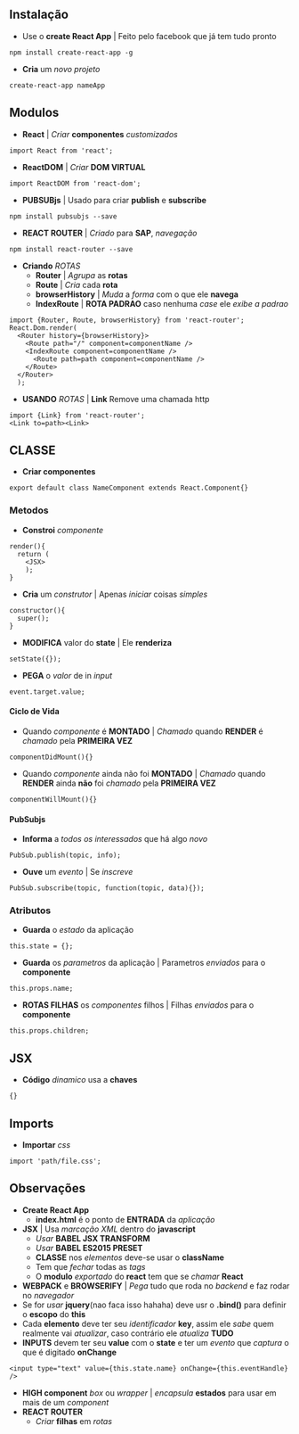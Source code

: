 ## Instalação
- Use o **create React App** | Feito pelo facebook que já tem tudo pronto
```
npm install create-react-app -g
```
- **Cria** um _novo projeto_
```
create-react-app nameApp
```

## Modulos
- **React** | _Criar_ **componentes** _customizados_
```
import React from 'react';
```
- **ReactDOM** | _Criar_ **DOM VIRTUAL**
```
import ReactDOM from 'react-dom';
```
- **PUBSUBjs** | Usado para criar **publish** e **subscribe**
```
npm install pubsubjs --save
```
- **REACT ROUTER** | _Criado_ para **SAP**, _navegação_
```
npm install react-router --save
```
  - **Criando** _ROTAS_
    - **Router** | _Agrupa_ as **rotas**
    - **Route** | _Cria_ cada **rota**
    - **browserHistory** | _Muda_ a _forma_ com o que ele **navega**
    - **IndexRoute** | **ROTA PADRAO** caso nenhuma _case_ ele _exibe a padrao_
```
import {Router, Route, browserHistory} from 'react-router';
React.Dom.render(
  <Router history={browserHistory}>
    <Route path="/" component=componentName />
    <IndexRoute component=componentName />
      <Route path=path component=componentName />
    </Route>
  </Router>
  );
```
  - **USANDO** _ROTAS_ | **Link** Remove uma chamada http
  ```
  import {Link} from 'react-router';
  <Link to=path><Link>
  ```


## CLASSE
- **Criar componentes**
```
export default class NameComponent extends React.Component{}
```

### Metodos
- **Constroi** _componente_
```
render(){
  return (
    <JSX>
    );
}
```
- **Cria** um _construtor_ | Apenas _iniciar_ coisas _simples_
```
constructor(){
  super();
}
```
- **MODIFICA** valor do **state** | Ele **renderiza**
```
setState({});
```
- **PEGA** o _valor_ de in _input_
```
event.target.value;
```

#### Ciclo de Vida
- Quando _componente_ é **MONTADO** | _Chamado_ quando **RENDER** é _chamado_ pela **PRIMEIRA VEZ**
```
componentDidMount(){}
```
- Quando _componente_ ainda não foi  **MONTADO** | _Chamado_ quando **RENDER** ainda **não** foi _chamado_ pela **PRIMEIRA VEZ**
```
componentWillMount(){}
```

#### PubSubjs
- **Informa** a _todos os interessados_ que há algo _novo_
```
PubSub.publish(topic, info);
```
- **Ouve** um _evento_ | Se _inscreve_
```
PubSub.subscribe(topic, function(topic, data){});
```

### Atributos
- **Guarda** o _estado_ da aplicação
```
this.state = {};
```
- **Guarda** os _parametros_ da aplicação | Parametros _enviados_ para o **componente**
```
this.props.name;
```
- **ROTAS FILHAS** os _componentes_ filhos | Filhas _enviados_ para o **componente**
```
this.props.children;
```


## JSX
- **Código** _dinamico_ usa a **chaves**
```
{}
```

## Imports
- **Importar** _css_
```
import 'path/file.css';
```

## Observações
- **Create React App**
  - **index.html** é o ponto de **ENTRADA** da _aplicação_
- **JSX** | Usa _marcação XML_ dentro do **javascript**
  - _Usar_ **BABEL JSX TRANSFORM**
  - _Usar_ **BABEL ES2015 PRESET**
  - **CLASSE** nos _elementos_ deve-se usar o **className**
  - Tem que _fechar_ todas as _tags_
  - O **modulo** _exportado_ do **react** tem que se _chamar_ **React**
- **WEBPACK** e **BROWSERIFY** | _Pega_ tudo que roda no _backend_ e faz rodar no _navegador_
- Se for _usar_ **jquery**(nao faca isso hahaha) deve usr o **.bind()** para definir o **escopo** do **this**
- Cada **elemento** deve ter seu _identificador_ **key**, assim ele _sabe_ quem realmente vai _atualizar_, caso contrário ele _atualiza_ **TUDO**
- **INPUTS** devem ter seu **value** com o **state** e ter um _evento_ que _captura_ o que é digitado **onChange**
```
<input type="text" value={this.state.name} onChange={this.eventHandle} />
```
- **HIGH component** _box_ ou _wrapper_ | _encapsula_ **estados** para usar em mais de um _component_
- **REACT ROUTER**
  - _Criar_ **filhas** em _rotas_ <Route><Route></Route></Route>
